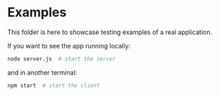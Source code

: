 # Examples
This folder is here to showcase testing examples of a real application.

If you want to see the app running locally:

```bash
node server.js  # start the server
```

and in another terminal:

```bash
npm start  # start the client
```
